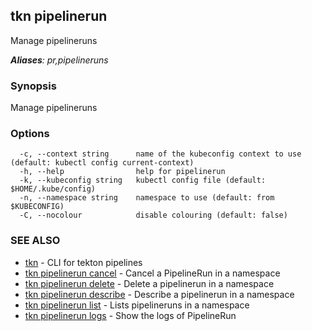 ## tkn pipelinerun

Manage pipelineruns

***Aliases**: pr,pipelineruns*

### Synopsis

Manage pipelineruns

### Options

```
  -c, --context string      name of the kubeconfig context to use (default: kubectl config current-context)
  -h, --help                help for pipelinerun
  -k, --kubeconfig string   kubectl config file (default: $HOME/.kube/config)
  -n, --namespace string    namespace to use (default: from $KUBECONFIG)
  -C, --nocolour            disable colouring (default: false)
```

### SEE ALSO

* [tkn](tkn.md)	 - CLI for tekton pipelines
* [tkn pipelinerun cancel](tkn_pipelinerun_cancel.md)	 - Cancel a PipelineRun in a namespace
* [tkn pipelinerun delete](tkn_pipelinerun_delete.md)	 - Delete a pipelinerun in a namespace
* [tkn pipelinerun describe](tkn_pipelinerun_describe.md)	 - Describe a pipelinerun in a namespace
* [tkn pipelinerun list](tkn_pipelinerun_list.md)	 - Lists pipelineruns in a namespace
* [tkn pipelinerun logs](tkn_pipelinerun_logs.md)	 - Show the logs of PipelineRun

